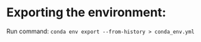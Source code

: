 Exporting the environment:
==========================

Run command: `conda env export --from-history > conda_env.yml`

